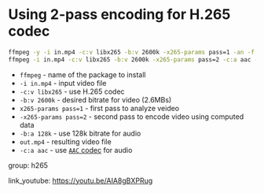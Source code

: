 # Using 2-pass encoding for H.265 codec

```bash
ffmpeg -y -i in.mp4 -c:v libx265 -b:v 2600k -x265-params pass=1 -an -f null /dev/null && \
ffmpeg -i in.mp4 -c:v libx265 -b:v 2600k -x265-params pass=2 -c:a aac -b:a 128k out.mp4
```

- `ffmpeg` - name of the package to install
- `-i in.mp4` - input video file
- `-c:v libx265` - use H.265 codec
- `-b:v 2600k` - desired bitrate for video (2.6MBs)
- `x265-params pass=1` - first pass to analyze veideo
- `-x265-params pass=2` - second pass to encode video using computed data
- `-b:a 128k` - use 128k bitrate for audio
- `out.mp4` - resulting video file
- `-c:a aac` - use [`AAC` codec](/ffmpeg/encode-mp3-to-aac) for audio

group: h265


link_youtube: https://youtu.be/AIA8gBXPRug
